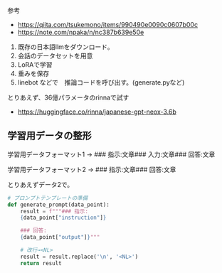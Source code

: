 参考　
- https://qiita.com/tsukemono/items/990490e0090c0607b00c
- https://note.com/npaka/n/nc387b639e50e

1. 既存の日本語llmをダウンロード。　
2. 会話のデータセットを用意
3. LoRAで学習 
4. 重みを保存
5. linebot などで　推論コードを呼び出す。(generate.pyなど)

とりあえず、36億パラメータのrinnaで試す
- https://huggingface.co/rinna/japanese-gpt-neox-3.6b


## 学習用データの整形

学習用データフォーマット1 -> ### 指示:<NL>文章<NL><NL>### 入力:<NL>文章<NL><NL>### 回答:<NL>文章<NL>


学習用データフォーマット2 -> ### 指示:<NL>文章<NL><NL>### 回答:<NL>文章<NL>

とりあえずデータ2で。

```python
# プロンプトテンプレートの準備
def generate_prompt(data_point):
    result = f"""### 指示:
    {data_point["instruction"]}

    ### 回答:
    {data_point["output"]}"""

    # 改行→<NL>
    result = result.replace('\n', '<NL>')
    return result
```